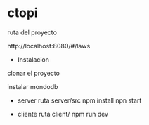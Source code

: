 # ctopi
 ruta del proyecto

 http://localhost:8080/#/laws

* Instalacion

clonar el proyecto

instalar mondodb

* server
ruta server/src
npm install
npn start

* cliente
ruta client/
npm run dev